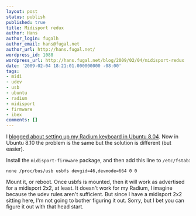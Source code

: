 ```yaml
---
layout: post
status: publish
published: true
title: Midisport redux
author: Hans
author_login: fugalh
author_email: hans@fugal.net
author_url: http://hans.fugal.net/
wordpress_id: 1088
wordpress_url: http://hans.fugal.net/blog/2009/02/04/midisport-redux
date: '2009-02-04 18:21:01.000000000 -08:00'
tags:
- midi
- udev
- usb
- ubuntu
- radium
- midisport
- firmware
- ibex
comments: []
---
```

I <a href="http://hans.fugal.net/blog/2008/06/02/radium-in-ubuntu">blogged about setting up my Radium keyboard in Ubuntu 8.04</a>. Now in Ubuntu 8.10 the problem is the same but the solution is different (but easier).

Install the <code>midisport-firmware</code> package, and then add this line to <code>/etc/fstab</code>:
<pre><code>none /proc/bus/usb usbfs devgid=46,devmode=664 0 0</code></pre>

Mount it, or reboot. Once usbfs is mounted, then it will work as advertised for a midisport 2x2, at least. It doesn't work for my Radium, I imagine because the udev rules aren't sufficient. But since I have a midisport 2x2 sitting here, I'm not going to bother figuring it out. Sorry, but I bet you can figure it out with that head start.
